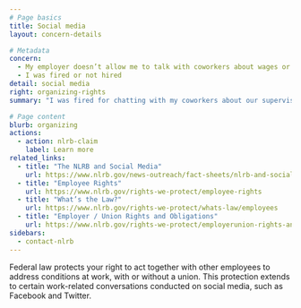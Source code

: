 ```yaml
---
# Page basics
title: Social media
layout: concern-details

# Metadata
concern:
  - My employer doesn’t allow me to talk with coworkers about wages or working conditions
  - I was fired or not hired
detail: social media
right: organizing-rights
summary: "I was fired for chatting with my coworkers about our supervisor  on Facebook"

# Page content
blurb: organizing
actions:
  - action: nlrb-claim
    label: Learn more
related_links:
  - title: "The NLRB and Social Media"
    url: https://www.nlrb.gov/news-outreach/fact-sheets/nlrb-and-social-media
  - title: "Employee Rights"
    url: https://www.nlrb.gov/rights-we-protect/employee-rights
  - title: "What’s the Law?"
    url: https://www.nlrb.gov/rights-we-protect/whats-law/employees
  - title: "Employer / Union Rights and Obligations"
    url: https://www.nlrb.gov/rights-we-protect/employerunion-rights-and-obligations
sidebars:
  - contact-nlrb
---
```


Federal law protects your right to act together with other employees to address conditions at work, with or without a union. This protection extends to certain work-related conversations conducted on social media, such as Facebook and Twitter.
